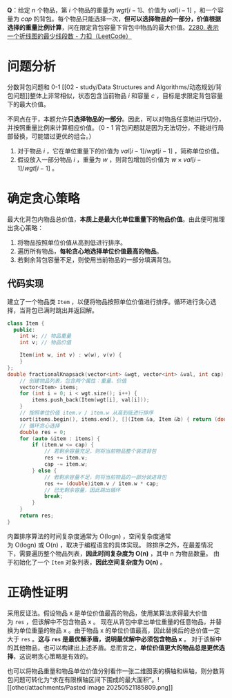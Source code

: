 **Q**：给定 $n$ 个物品，第 $i$ 个物品的重量为 $wgt[i−1]$、价值为 $val[i−1]$ ，和一个容量为 $cap$ 的背包。每个物品只能选择一次，**但可以选择物品的一部分，价值根据选择的重量比例计算**，问在限定背包容量下背包中物品的最大价值。[2280. 表示一个折线图的最少线段数 - 力扣（LeetCode）](https://leetcode.cn/problems/minimum-lines-to-represent-a-line-chart/description/)
# 问题分析
分数背包问题和 0-1 [[02 - study/Data Structures and  Algorithms/动态规划/背包问题]]整体上非常相似，状态包含当前物品 $i$ 和容量 $c$ ，目标是求限定背包容量下的最大价值。

不同点在于，本题允许**只选择物品的一部分**。因此，可以对物品任意地进行切分，并按照重量比例来计算相应价值。（0 - 1 背包问题就是因为无法切分，不能进行局部替换，可能错过更优的组合。）
1. 对于物品 $i$ ，它在单位重量下的价值为 $val[i−1]/wgt[i−1]$ ，简称单位价值。
2. 假设放入一部分物品 $i$ ，重量为 $w$ ，则背包增加的价值为 $w×val[i−1]/wgt[i−1]$ 。

# 确定贪心策略
最大化背包内物品总价值，**本质上是最大化单位重量下的物品价值**。由此便可推理出贪心策略：
1. 将物品按照单位价值从高到低进行排序。
2. 遍历所有物品，**每轮贪心地选择单位价值最高的物品**。
3. 若剩余背包容量不足，则使用当前物品的一部分填满背包。

## 代码实现
建立了一个物品类 `Item` ，以便将物品按照单位价值进行排序。循环进行贪心选择，当背包已满时跳出并返回解。
```cpp
class Item {
  public:
    int w; // 物品重量
    int v; // 物品价值

    Item(int w, int v) : w(w), v(v) {
    }
};
double fractionalKnapsack(vector<int> &wgt, vector<int> &val, int cap) {
    // 创建物品列表，包含两个属性：重量、价值
    vector<Item> items;
    for (int i = 0; i < wgt.size(); i++) {
        items.push_back(Item(wgt[i], val[i]));
    }
    // 按照单位价值 item.v / item.w 从高到低进行排序
    sort(items.begin(), items.end(), [](Item &a, Item &b) { return (double)a.v / a.w > (double)b.v / b.w; });
    // 循环贪心选择
    double res = 0;
    for (auto &item : items) {
        if (item.w <= cap) {
            // 若剩余容量充足，则将当前物品整个装进背包
            res += item.v;
            cap -= item.w;
        } else {
            // 若剩余容量不足，则将当前物品的一部分装进背包
            res += (double)item.v / item.w * cap;
            // 已无剩余容量，因此跳出循环
            break;
        }
    }
    return res;
}
```
内置排序算法的时间复杂度通常为 O(log⁡n) ，空间复杂度通常为 O(log⁡n) 或 O(n) ，取决于编程语言的具体实现。
除排序之外，在最差情况下，需要遍历整个物品列表，**因此时间复杂度为 O(n)** ，其中 n 为物品数量。
由于初始化了一个 `Item` 对象列表，**因此空间复杂度为 O(n)** 。

# 正确性证明
采用反证法。假设物品 x 是单位价值最高的物品，使用某算法求得最大价值为 `res` ，但该解中不包含物品 x 。
现在从背包中拿出单位重量的任意物品，并替换为单位重量的物品 x 。由于物品 x 的单位价值最高，因此替换后的总价值一定大于 `res` 。**这与 `res` 是最优解矛盾，说明最优解中必须包含物品 x** 。
对于该解中的其他物品，也可以构建出上述矛盾。总而言之，**单位价值更大的物品总是更优选择**，这说明贪心策略是有效的。

也可以将物品重量和物品单位价值分别看作一张二维图表的横轴和纵轴，则分数背包问题可转化为“求在有限横轴区间下围成的最大面积”。![[other/attachments/Pasted image 20250521185809.png]]